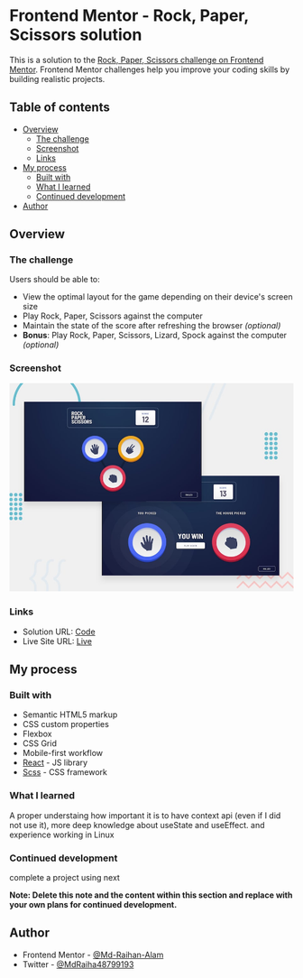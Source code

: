 # Frontend Mentor - Rock, Paper, Scissors solution

This is a solution to the [Rock, Paper, Scissors challenge on Frontend Mentor](https://www.frontendmentor.io/challenges/rock-paper-scissors-game-pTgwgvgH). Frontend Mentor challenges help you improve your coding skills by building realistic projects.

## Table of contents

- [Overview](#overview)
  - [The challenge](#the-challenge)
  - [Screenshot](#screenshot)
  - [Links](#links)
- [My process](#my-process)
  - [Built with](#built-with)
  - [What I learned](#what-i-learned)
  - [Continued development](#continued-development)
- [Author](#author)

## Overview

### The challenge

Users should be able to:

- View the optimal layout for the game depending on their device's screen size
- Play Rock, Paper, Scissors against the computer
- Maintain the state of the score after refreshing the browser _(optional)_
- **Bonus**: Play Rock, Paper, Scissors, Lizard, Spock against the computer _(optional)_

### Screenshot

![preview](./design/desktop-preview.jpg)

### Links

- Solution URL: [Code](https://github.com/Md-Raihan-Alam/rock-paper-scissors)
- Live Site URL: [Live](https://spectacular-marzipan-0e4a26.netlify.app/)

## My process

### Built with

- Semantic HTML5 markup
- CSS custom properties
- Flexbox
- CSS Grid
- Mobile-first workflow
- [React](https://reactjs.org/) - JS library
- [Scss](https://sass-lang.com/) - CSS framework

### What I learned

A proper understaing how important it is to have context api (even if I did not use it), more deep knowledge about useState and useEffect. and experience working in Linux

### Continued development

complete a project using next

**Note: Delete this note and the content within this section and replace with your own plans for continued development.**

## Author

- Frontend Mentor - [@Md-Raihan-Alam](https://www.frontendmentor.io/profile/Md-Raihan-Alam)
- Twitter - [@MdRaiha48799193](https://twitter.com/MdRaiha48799193)
